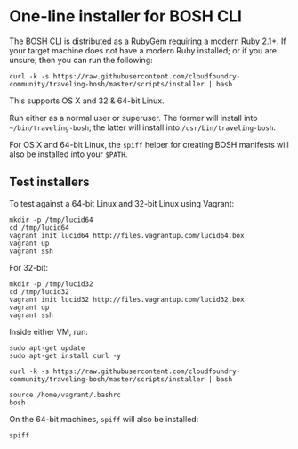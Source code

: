 One-line installer for BOSH CLI
===============================

The BOSH CLI is distributed as a RubyGem requiring a modern Ruby 2.1+. If your target machine does not have a modern Ruby installed; or if you are unsure; then you can run the following:

```
curl -k -s https://raw.githubusercontent.com/cloudfoundry-community/traveling-bosh/master/scripts/installer | bash
```

This supports OS X and 32 & 64-bit Linux.

Run either as a normal user or superuser. The former will install into `~/bin/traveling-bosh`; the latter will install into `/usr/bin/traveling-bosh`.

For OS X and 64-bit Linux, the `spiff` helper for creating BOSH manifests will also be installed into your `$PATH`.

Test installers
---------------

To test against a 64-bit Linux and 32-bit Linux using Vagrant:

```
mkdir -p /tmp/lucid64
cd /tmp/lucid64
vagrant init lucid64 http://files.vagrantup.com/lucid64.box
vagrant up
vagrant ssh
```

For 32-bit:

```
mkdir -p /tmp/lucid32
cd /tmp/lucid32
vagrant init lucid32 http://files.vagrantup.com/lucid32.box
vagrant up
vagrant ssh
```

Inside either VM, run:

```
sudo apt-get update
sudo apt-get install curl -y

curl -k -s https://raw.githubusercontent.com/cloudfoundry-community/traveling-bosh/master/scripts/installer | bash

source /home/vagrant/.bashrc
bosh
```

On the 64-bit machines, `spiff` will also be installed:

```
spiff
```
